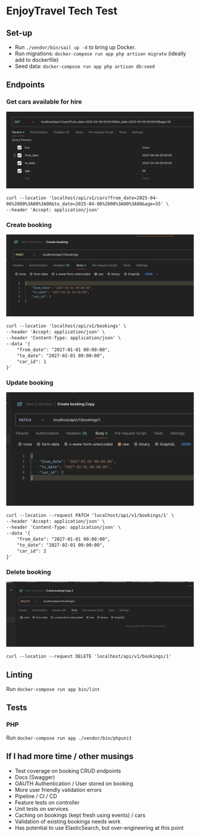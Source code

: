 # EnjoyTravel Tech Test
## Set-up
- Run `./vendor/bin/sail up -d` to bring up Docker.
- Run migrations: `docker-compose run app php artisan migrate` (ideally add to dockerfile)
- Seed data: `docker-compose run app php artisan db:seed`

## Endpoints

### Get cars available for hire

![Get available cars](image.png)

```
curl --location 'localhost/api/v1/cars?from_date=2025-04-06%2000%3A00%3A00&to_date=2025-04-06%2000%3A00%3A00&age=55' \
--header 'Accept: application/json'
```

### Create booking

![Create booking](image-1.png)

```
curl --location 'localhost/api/v1/bookings' \
--header 'Accept: application/json' \
--header 'Content-Type: application/json' \
--data '{
    "from_date": "2027-01-01 00:00:00",
    "to_date": "2027-02-01 00:00:00",
    "car_id": 1
}'
```

### Update booking

![Update booking](image-2.png)

```
curl --location --request PATCH 'localhost/api/v1/bookings/1' \
--header 'Accept: application/json' \
--header 'Content-Type: application/json' \
--data '{
    "from_date": "2027-01-01 00:00:00",
    "to_date": "2027-02-01 00:00:00",
    "car_id": 2
}'
```

### Delete booking

![Delete booking](image-3.png)

```
curl --location --request DELETE 'localhost/api/v1/bookings/1'
```

## Linting 
Run `docker-compose run app bin/lint`

## Tests
### PHP
Run `docker-compose run app ./vendor/bin/phpunit`

## If I had more time / other musings
- Test coverage on booking CRUD endpoints
- Docs (Swagger)
- OAUTH Authentication / User stored on booking
- More user friendly validation errors
- Pipeline / CI / CD
- Feature tests on controller
- Unit tests on services
- Caching on bookings (kept fresh using events) / cars
- Validation of existing bookings needs work
- Has potential to use ElasticSearch, but over-engineering at this point